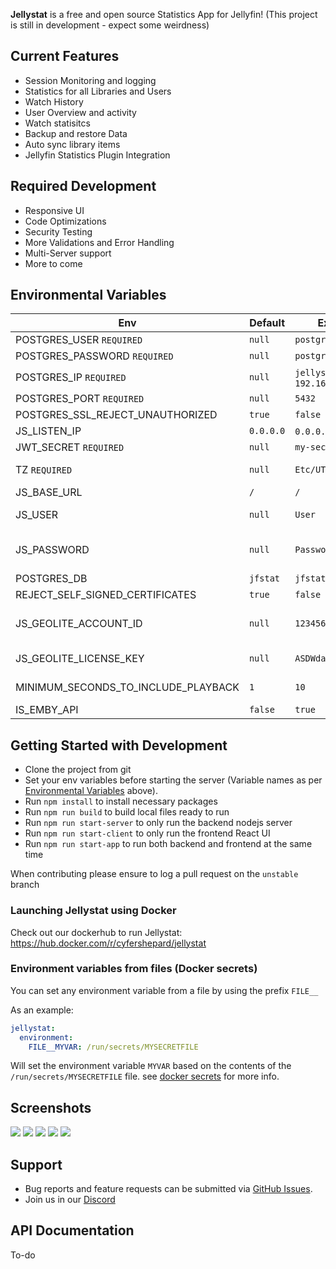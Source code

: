 <p align="center">

**Jellystat** is a free and open source Statistics App for Jellyfin! (This project is still in development - expect some weirdness)

## Current Features

- Session Monitoring and logging
- Statistics for all Libraries and Users
- Watch History
- User Overview and activity
- Watch statisitcs
- Backup and restore Data
- Auto sync library items
- Jellyfin Statistics Plugin Integration

## Required Development

- Responsive UI
- Code Optimizations
- Security Testing
- More Validations and Error Handling
- Multi-Server support
- More to come

## Environmental Variables

| Env                                 | Default  | Example                         | Description                                                                                                                              |
|-------------------------------------|----------|---------------------------------|------------------------------------------------------------------------------------------------------------------------------------------|
| POSTGRES_USER `REQUIRED`            | `null`   | `postgres`                      | Username that will be used in postgres database                                                                                          |
| POSTGRES_PASSWORD `REQUIRED`        | `null`   | `postgres`                      | Password that will be used in postgres database                                                                                          |
| POSTGRES_IP `REQUIRED`              | `null`   | `jellystat-db` or `192.168.0.5` | Hostname/IP of postgres instance                                                                                                         |
| POSTGRES_PORT `REQUIRED`            | `null`   | `5432`                          | Port Postgres is running on                                                                                                              |
| POSTGRES_SSL_REJECT_UNAUTHORIZED    | `true`   | `false`                         | Verify SSL certificates on postgres server
| JS_LISTEN_IP                        | `0.0.0.0`| `0.0.0.0` or `::`               | Enable listening on specific IP or `::` for IPv6 |
| JWT_SECRET `REQUIRED`               | `null`   | `my-secret-jwt-key`             | JWT Key to be used to encrypt JWT tokens for authentication                                                                              |
| TZ `REQUIRED`                       | `null`   | `Etc/UTC`                       | Server timezone (Can be found at https://en.wikipedia.org/wiki/List_of_tz_database_time_zones#List)                                      |
| JS_BASE_URL                         | `/`      | `/`                             | Base url                                                                                                                                 |
| JS_USER                             | `null`   | `User`                          | Master Override User in case username or password used during setup is forgotten (Both `JS_USER` and `JS_PASSWORD` required to work)     |
| JS_PASSWORD                         | `null`   | `Password`                      | Master Override Password in case username or password used during setup is forgotten (Both `JS_USER` and `JS_PASSWORD` required to work) |
| POSTGRES_DB                         | `jfstat` | `jfstat`                        | Name of postgres database                                                                                                                |
| REJECT_SELF_SIGNED_CERTIFICATES     | `true`   | `false`                         | Allow or deny self signed SSL certificates                                                                                               |
| JS_GEOLITE_ACCOUNT_ID               | `null`   | `123456`                        | maxmind.com user id to be used for Geolocating IP Addresses (Can be found at https://www.maxmind.com/en/accounts/current/edit)           |
| JS_GEOLITE_LICENSE_KEY              | `null`   | `ASDWdaSdawe2sd186`             | License key you need to generate on maxmind to use their services                                                                        |
| MINIMUM_SECONDS_TO_INCLUDE_PLAYBACK | `1`      | `10`                            | The minimum time (in seconds) to include a playback record, which can be used to exclude short playbacks                                 |
| IS_EMBY_API                         | `false`  | `true`                          | Set to true if using Emby instead of Jellyfin                                                                                            |

## Getting Started with Development

- Clone the project from git
- Set your env variables before starting the server (Variable names as per [Environmental Variables](#environmental-variables) above).
- Run `npm install` to install necessary packages
- Run `npm run build` to build local files ready to run
- Run `npm run start-server` to only run the backend nodejs server
- Run `npm run start-client` to only run the frontend React UI
- Run `npm run start-app` to run both backend and frontend at the same time

When contributing please ensure to log a pull request on the `unstable` branch

### Launching Jellystat using Docker

Check out our dockerhub to run Jellystat:
https://hub.docker.com/r/cyfershepard/jellystat

### Environment variables from files (Docker secrets)

You can set any environment variable from a file by using the prefix `FILE__`

As an example:

```yaml
jellystat:
  environment:
    FILE__MYVAR: /run/secrets/MYSECRETFILE
```

Will set the environment variable `MYVAR` based on the contents of the `/run/secrets/MYSECRETFILE` file. see [docker secrets](https://docs.docker.com/compose/use-secrets/) for more info.

## Screenshots

<img src="./screenshots/Home.PNG">
<img src="./screenshots/Users.PNG">
<img src="./screenshots/Activity.PNG">
<img src="./screenshots/Libraries.PNG">
<img src="./screenshots/settings.PNG">

## Support

- Bug reports and feature requests can be submitted via [GitHub Issues](https://github.com/CyferShepard/Jellystat/issues).
- Join us in our [Discord](https://discord.gg/9SMBj2RyEe)

## API Documentation

To-do
